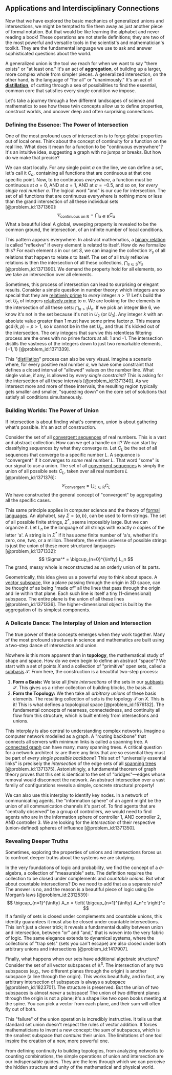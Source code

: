 ## Applications and Interdisciplinary Connections

Now that we have explored the basic mechanics of generalized unions and intersections, we might be tempted to file them away as just another piece of formal notation. But that would be like learning the alphabet and never reading a book! These operations are not sterile definitions; they are two of the most powerful and versatile tools in the scientist's and mathematician's toolkit. They are the fundamental language we use to ask and answer sophisticated questions about the world.

A generalized union is the tool we reach for when we want to say "there exists" or "at least one." It's an act of **aggregation**, of building up a larger, more complex whole from simpler pieces. A generalized intersection, on the other hand, is the language of "for all" or "unanimously." It's an act of **[distillation](@article_id:140166)**, of cutting through a sea of possibilities to find the essential, common core that satisfies every single condition we impose.

Let's take a journey through a few different landscapes of science and mathematics to see how these twin concepts allow us to define properties, construct worlds, and uncover deep and often surprising connections.

### Defining the Essence: The Power of Intersection

One of the most profound uses of intersection is to forge global properties out of local ones. Think about the concept of continuity for a function on the real line. What does it mean for a function to be "continuous everywhere"? It's an intuitive idea, suggesting a graph with no jumps or breaks. But how do we make that precise?

We can start locally. For any single point $a$ on the line, we can define a set, let's call it $C_a$, containing all functions that are continuous at that one specific point. Now, to be continuous *everywhere*, a function must be continuous at $a=0$, AND at $a=1$, AND at $a=-0.5$, and so on, for *every single real number* $a$. The logical word "and" is our cue for intersection. The set of all functions that are continuous everywhere is nothing more or less than the grand intersection of all these individual sets [@problem_id:1371360]:
$$ \mathcal{C}_{\text{continuous on } \mathbb{R}} = \bigcap_{a \in \mathbb{R}} C_a $$
What a beautiful idea! A global, sweeping property is revealed to be the common ground, the intersection, of an infinite number of local conditions.

This pattern appears everywhere. In abstract mathematics, a [binary relation](@article_id:260102) is called "reflexive" if every element is related to itself. How do we formalize this? For each element $s$ in our set $S$, we can imagine the collection $\mathcal{C}_s$ of all relations that happen to relate $s$ to itself. The set of all truly reflexive relations is then the intersection of all these collections, $\bigcap_{s \in S} \mathcal{C}_s$ [@problem_id:1371390]. We demand the property hold for all elements, so we take an intersection over all elements.

Sometimes, this process of intersection can lead to surprising or elegant results. Consider a simple question in number theory: which integers are so special that they are [relatively prime](@article_id:142625) to *every* integer $n > 1$? Let's build the set $U_n$ of integers [relatively prime](@article_id:142625) to $n$. We are looking for the elements in the intersection of all these sets: $\bigcap_{n > 1} U_n$. If we pick an integer like 6, we know it's not in the set because it's not in $U_2$ (or $U_3$). Any integer $k$ with an absolute value greater than 1 must have some prime factor $p$. This means $\gcd(k, p) = p > 1$, so $k$ cannot be in the set $U_p$, and thus it's kicked out of the intersection. The only integers that survive this relentless filtering process are the ones with no prime factors at all: 1 and -1. The intersection distills the vastness of the integers down to just two remarkable elements, $\{-1, 1\}$ [@problem_id:1371339].

This "[distillation](@article_id:140166)" process can also be very visual. Imagine a scenario where, for every positive real number $a$, we have some constraint that defines a closed interval of "allowed" values on the number line. What single value, if any, is allowed by *every single constraint*? This is asking for the intersection of all these intervals [@problem_id:1371340]. As we intersect more and more of these intervals, the resulting region typically gets smaller and smaller, "squeezing down" on the core set of solutions that satisfy all conditions simultaneously.

### Building Worlds: The Power of Union

If intersection is about finding what's common, union is about gathering what's possible. It's an act of construction.

Consider the set of all [convergent sequences](@article_id:143629) of real numbers. This is a vast and abstract collection. How can we get a handle on it? We can start by classifying sequences by what they converge *to*. Let $C_L$ be the set of all sequences that converge to a specific number $L$. A sequence is "convergent" if it converges to *some* real number $L$. That word "some" is our signal to use a union. The set of all [convergent sequences](@article_id:143629) is simply the union of all possible sets $C_L$, taken over all real numbers $L$ [@problem_id:1371376]:
$$ \mathcal{C}_{\text{convergent}} = \bigcup_{L \in \mathbb{R}} C_L $$
We have constructed the general concept of "convergent" by aggregating all the specific cases.

This same principle applies in computer science and the theory of [formal languages](@article_id:264616). An alphabet, say $\Sigma = \{a, b\}$, can be used to form strings. The set of all possible finite strings, $\Sigma^*$, seems impossibly large. But we can organize it. Let $L_n$ be the language of all strings with exactly $n$ copies of the letter 'a'. A string is in $\Sigma^*$ if it has *some* finite number of 'a's, whether it's zero, one, two, or a million. Therefore, the entire universe of possible strings is just the union of these more structured languages [@problem_id:1371332]:
$$ \Sigma^* = \bigcup_{n=0}^{\infty} L_n $$
The grand, messy whole is reconstructed as an orderly union of its parts.

Geometrically, this idea gives us a powerful way to think about space. A [vector subspace](@article_id:151321), like a plane passing through the origin in 3D space, can be thought of as being "made of" all the lines that pass through the origin and lie within that plane. Each such line is itself a tiny (1-dimensional) subspace. The entire plane is the union of all these lines [@problem_id:1371336]. The higher-dimensional object is built by the aggregation of its simplest components.

### A Delicate Dance: The Interplay of Union and Intersection

The true power of these concepts emerges when they work together. Many of the most profound structures in science and mathematics are built using a two-step dance of intersection and union.

Nowhere is this more apparent than in **topology**, the mathematical study of shape and space. How do we even begin to define an abstract "space"? We start with a set of points $X$ and a collection of "primitive" open sets, called a [subbasis](@article_id:151143) $\mathcal{S}$. From here, the construction is a beautiful two-step process:
1.  **Form a Basis:** We take all *finite intersections* of the sets in our [subbasis](@article_id:151143) $\mathcal{S}$. This gives us a richer collection of building blocks, the basis $\mathcal{B}$.
2.  **Form the Topology:** We then take all *arbitrary unions* of these basis elements. The resulting collection of sets is the topology $\mathcal{T}$ on $X$.
This is it! This is what defines a topological space [@problem_id:1576132]. The fundamental concepts of nearness, connectedness, and continuity all flow from this structure, which is built entirely from intersections and unions.

This interplay is also central to understanding complex networks. Imagine a computer network modelled as a graph. A "routing backbone" that connects all servers with minimum links is called a spanning tree. A [connected graph](@article_id:261237) can have many, many spanning trees. A critical question for a network architect is: are there any links that are so essential they must be part of *every single possible backbone*? This set of "universally essential links" is precisely the *intersection* of the edge sets of all [spanning trees](@article_id:260785) [@problem_id:1371375]. Astonishingly, a fundamental theorem of graph theory proves that this set is identical to the set of "bridges"—edges whose removal would disconnect the network. An abstract intersection over a vast family of configurations reveals a simple, concrete structural property!

We can also use this interplay to identify key nodes. In a network of communicating agents, the "information sphere" of an agent might be the union of all communication channels it's part of. To find agents that are "centrally observed" by a group of controllers, we would need to find agents who are in the information sphere of controller 1, AND controller 2, AND controller 3. We are looking for the *intersection* of their respective (union-defined) spheres of influence [@problem_id:1371350].

### Revealing Deeper Truths

Sometimes, exploring the properties of unions and intersections forces us to confront deeper truths about the systems we are studying.

In the very foundations of logic and probability, we find the concept of a $\sigma$-algebra, a collection of "measurable" sets. The definition requires the collection to be closed under complements and *countable unions*. But what about countable intersections? Do we need to add that as a separate rule? The answer is no, and the reason is a beautiful piece of logic using De Morgan’s laws [@problem_id:2312539]:
$$ \bigcap_{n=1}^{\infty} A_n = \left( \bigcup_{n=1}^{\infty} A_n^c \right)^c $$
If a family of sets is closed under complements and countable unions, this identity guarantees it must also be closed under countable intersections. This isn't just a clever trick; it reveals a fundamental duality between union and intersection, between "or" and "and," that is woven into the very fabric of logic. The same elegance extends to dynamical systems, where the collections of "trap sets" (sets you can't escape) are also closed under both arbitrary unions and intersections [@problem_id:1417907].

Finally, what happens when our sets have additional algebraic structure? Consider the set of all vector subspaces of $\mathbb{R}^3$. The intersection of any two subspaces (e.g., two different planes through the origin) is another subspace (a line through the origin). This works beautifully, and in fact, any arbitrary intersection of subspaces is always a subspace [@problem_id:1823701]. The structure is preserved. But the union of two subspaces is almost *never* a subspace! The union of two different planes through the origin is not a plane; it's a shape like two open books meeting at the spine. You can pick a vector from each plane, and their sum will often fly out of both.

This "failure" of the union operation is incredibly instructive. It tells us that standard set union doesn't respect the rules of vector addition. It forces mathematicians to invent a new concept: the *sum* of subspaces, which is the smallest subspace that *contains* their union. The limitations of one tool inspire the creation of a new, more powerful one.

From defining continuity to building topologies, from analyzing networks to counting combinations, the simple operations of union and intersection are our indispensable guides. They are the lens through which we can perceive the hidden structure and unity of the mathematical and physical world.